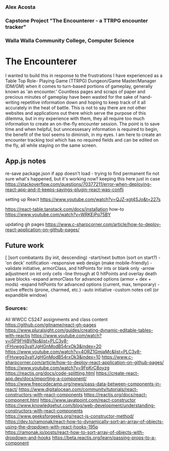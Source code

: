 ### Alex Acosta
### Capstone Project "The Encounterer - a TTRPG encounter tracker"
### Walla Walla Community College, Computer Science

# The Encounterer
I wanted to build this in response to the frustrations I have experienced as a Table Top Role-
Playing Game (TTRPG) Dungeon/Game Master/Manager (DM/GM) when it comes to turn-based portions
of gameplay, generally known as 'an encounter.' Countless pages and scraps of paper and precious
minutes of gameplay have been wasted for the sake of hand-writing repetitive information down
and hoping to keep track of it all accurately in the heat of battle. This is not to say there
are not other websites and applications out there which serve the purpose of this dilemma, but
in my experience with them, they all require too much information to create an on-the-fly
encounter session. The point is to save time and when helpful, but unncessesary information is
required to begin, the benefit of the tool seems to diminish, in my eyes. I am here to create
an encounter tracking tool which has no required fields and can be edited on the fly, all while
staying on the same screen.


## App.js notes
re-save package.json if app doesn't load - trying to find permanent fix
not sure what's happened, but it's working now? keeping this here just in case
https://stackoverflow.com/questions/70377211/error-when-deploying-react-app-and-it-keeps-sayings-plugin-react-was-confli

setting up React https://www.youtube.com/watch?v=QJZ-xgt4SJo&t=227s

https://react-table.tanstack.com/docs/installation
how-to https://www.youtube.com/watch?v=WRKEjPq75BY

updating gh pages https://www.c-sharpcorner.com/article/how-to-deploy-react-application-on-github-pages/


## Future work
[ ]sort combatants (by init, descending)
    -start/next button (sort on start?)
    -'on deck' notification
-responsive web design (make mobile-friendly)
-validate initiative, armorClass, and hitPoints for ints or blank only
    -arrow adjustment on int only cells
-line through at 0 hitPoints and overlay death save blocks
-expand armorClass for advanced options (armor + dex + mods)
-expand hitPoints for advanced options (current, max, temporary)
-active effects (prone, charmed, etc.)
-auto initiative
-custom notes cell (or expandible window)


### Sources:
All WWCC CS247 assignments and class content
https://github.com/gitname/react-gh-pages
https://www.pluralsight.com/guides/creating-dynamic-editable-tables-with-reactjs
https://www.youtube.com/watch?v=j5P9FHiBVNo&list=PLC3y8-rFHvwgg3vaYJgHGnModB54rxOk3&index=20
https://www.youtube.com/watch?v=4ORZ1GmjaMc&list=PLC3y8-rFHvwgg3vaYJgHGnModB54rxOk3&index=10
https://www.c-sharpcorner.com/article/how-to-deploy-react-application-on-github-pages/
https://www.youtube.com/watch?v=9FpKrC8oyzg
https://reactjs.org/docs/code-splitting.html
https://create-react-app.dev/docs/importing-a-component/
https://www.freecodecamp.org/news/pass-data-between-components-in-react/
https://www.digitalocean.com/community/tutorials/react-constructors-with-react-components
https://reactjs.org/docs/react-component.html
https://www.javatpoint.com/react-constructor
https://www.knowledgehut.com/blog/web-development/understanding-constructors-with-react-components
https://www.geeksforgeeks.org/react-js-constructor-method/
https://dev.to/ramonak/react-how-to-dynamically-sort-an-array-of-objects-using-the-dropdown-with-react-hooks-195p
https://ramonak.io/posts/react-how-to-sort-array-of-objects-with-dropdown-and-hooks
https://beta.reactjs.org/learn/passing-props-to-a-component
